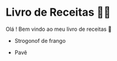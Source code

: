 # Livro de Receitas :woman_cook:

Olá ! Bem vindo ao meu livro de receitas :ocean:

- Strogonof de frango

- Pavê

  
